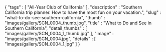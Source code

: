 {
  "tags" : [
              "All-Year Club of California"
            ],
  "description" : "Southern California trip planner. How to have the most fun on your vacation.",
  "slug" : "what-to-do-see-southern-california",
  "thumb" : "images/gallery/SCN_0004_thumb.jpg",
  "title" : "What to Do and See in Southern California",
  "detail_thumbs" : [
                       "images/gallery/SCN_0004_1_thumb.jpg"
                     ],
  "image" : "images/gallery/SCN_0004.jpg",
  "details" : [
                 "images/gallery/SCN_0004_1.jpg"
               ]
}

